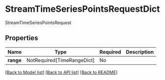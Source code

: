 # StreamTimeSeriesPointsRequestDict

StreamTimeSeriesPointsRequest

## Properties
| Name | Type | Required | Description |
| ------------ | ------------- | ------------- | ------------- |
**range** | NotRequired[TimeRangeDict] | No |  |


[[Back to Model list]](../../README.md#documentation-for-models) [[Back to API list]](../../README.md#documentation-for-api-endpoints) [[Back to README]](../../README.md)
